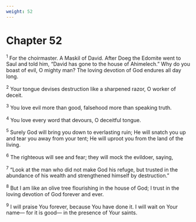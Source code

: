 ```yaml
---
weight: 52
---
```


# Chapter 52

<sup>1</sup> For the choirmaster. A Maskil of David. After Doeg the Edomite went to Saul and told him, “David has gone to the house of Ahimelech.” Why do you boast of evil, O mighty man? The loving devotion of God endures all day long. 

<sup>2</sup> Your tongue devises destruction like a sharpened razor, O worker of deceit. 

<sup>3</sup> You love evil more than good, falsehood more than speaking truth. 

<sup>4</sup> You love every word that devours, O deceitful tongue. 

<sup>5</sup> Surely God will bring you down to everlasting ruin; He will snatch you up and tear you away from your tent; He will uproot you from the land of the living. 

<sup>6</sup> The righteous will see and fear; they will mock the evildoer, saying, 

<sup>7</sup> “Look at the man who did not make God his refuge, but trusted in the abundance of his wealth and strengthened himself by destruction.” 

<sup>8</sup> But I am like an olive tree flourishing in the house of God; I trust in the loving devotion of God forever and ever. 

<sup>9</sup> I will praise You forever, because You have done it. I will wait on Your name— for it is good— in the presence of Your saints. 


